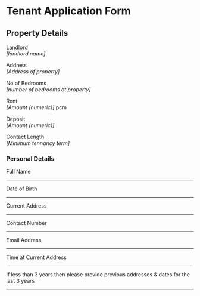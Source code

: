 # Tenant Application Form

## Property Details
Landlord  
*[landlord name]*

Address  
*[Address of property]*

No of Bedrooms  
*[number of bedrooms at property]*

Rent  
*[Amount (numeric)]* pcm

Deposit  
*[Amount (numeric)]*

Contact Length  
*[Minimum tennancy term]*

### Personal Details
Full Name

---

Date of Birth

---

Current Address

---

Contact Number

---

Email Address

---

Time at Current Address

---

If less than 3 years then please provide previous addresses & dates for the last 3 years

---
